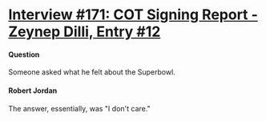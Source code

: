 # [Interview #171: COT Signing Report - Zeynep Dilli, Entry #12](https://www.theoryland.com/intvmain.php?i=171#12)

#### Question

Someone asked what he felt about the Superbowl.

#### Robert Jordan

The answer, essentially, was "I don't care."

